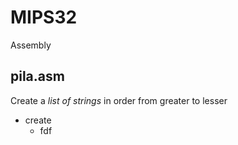 # MIPS32
Assembly

## pila.asm
Create a *list of strings* in order from greater to lesser
* create
  * fdf
